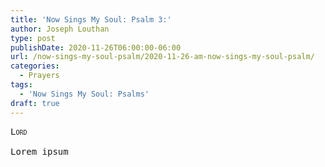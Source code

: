 ```yaml
---
title: 'Now Sings My Soul: Psalm 3:'
author: Joseph Louthan
type: post
publishDate: 2020-11-26T06:00:00-06:00
url: /now-sings-my-soul-psalm/2020-11-26-am-now-sings-my-soul-psalm/
categories:
  - Prayers
tags:
  - 'Now Sings My Soul: Psalms'
draft: true
---
```


<pre>
<div style="font-variant: small-caps;">Lord</div>
Lorem ipsum
</pre>
